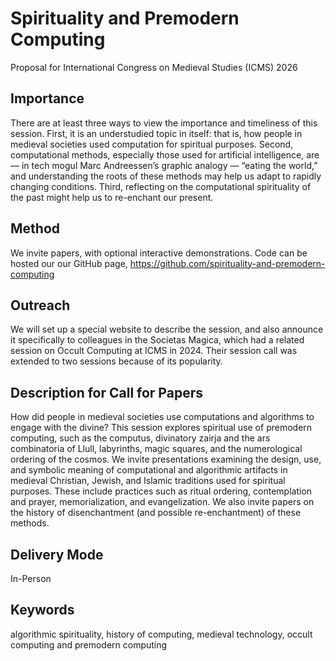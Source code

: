# Spirituality and Premodern Computing

Proposal for International Congress on Medieval Studies (ICMS) 2026 

## Importance

There are at least three ways to view the importance and timeliness of this session. First, it is an understudied topic in itself: that is, how people in medieval societies used computation for spiritual purposes. Second, computational methods, especially those used for artificial intelligence, are — in tech mogul Marc Andreessen’s graphic analogy — “eating the world,” and understanding the roots of these methods may help us adapt to rapidly changing conditions. Third, reflecting on the computational spirituality of the past might help us to re-enchant our present.

## Method
We invite papers, with optional interactive demonstrations. Code can be hosted our our GitHub page, https://github.com/spirituality-and-premodern-computing

## Outreach

We will set up a special website to describe the session, and also announce it specifically to colleagues in the Societas Magica, which had a related session on Occult Computing at ICMS in 2024. Their session call was extended to two sessions because of its popularity.

## Description for Call for Papers

How did people in medieval societies use computations and algorithms to engage with the divine? This session explores spiritual use of premodern computing, such as the computus, divinatory zairja and the ars combinatoria of Llull, labyrinths, magic squares, and the numerological ordering of the cosmos. We invite presentations examining the design, use, and symbolic meaning of computational and algorithmic artifacts in medieval Christian, Jewish, and Islamic traditions used for spiritual purposes. These include practices such as ritual ordering, contemplation and prayer, memorialization, and evangelization. We also invite papers on the history of disenchantment (and possible re-enchantment) of these methods.


## Delivery Mode

In-Person

## Keywords

algorithmic spirituality, history of computing, medieval technology, occult computing and premodern computing
